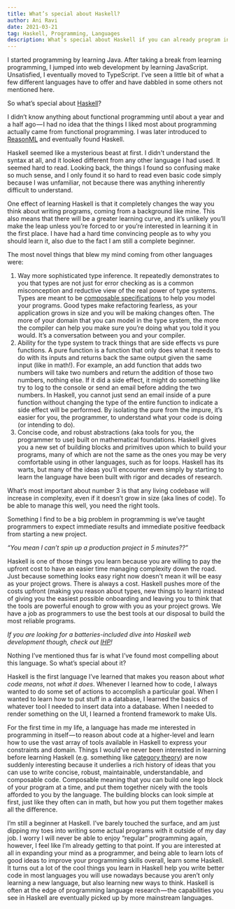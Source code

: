 ```yaml
---
title: What’s special about Haskell?
author: Ani Ravi
date: 2021-03-21
tag: Haskell, Programming, Languages
description: What’s special about Haskell if you can already program in another language?
---
```


I started programming by learning Java. After taking a break from learning programming, I jumped into web development by learning JavaScript. Unsatisfied, I eventually moved to TypeScript. I’ve seen a little bit of what a few different languages have to offer and have dabbled in some others not mentioned here.

So what’s special about [Haskell](https://www.haskell.org/)?

I didn’t know anything about functional programming until about a year and a half ago — I had no idea that the things I liked most about programming actually came from functional programming. I was later introduced to [ReasonML](https://reasonml.github.io/) and eventually found Haskell.

Haskell seemed like a mysterious beast at first. I didn't understand the syntax at all, and it looked different from any other language I had used. It seemed hard to read. Looking back, the things I found so confusing make so much sense, and I only found it so hard to read even basic code simply because I was unfamiliar, not because there was anything inherently difficult to understand.

One effect of learning Haskell is that it completely changes the way you think about writing programs, coming from a background like mine. This also means that there will be a greater learning curve, and it’s unlikely you’ll make the leap unless you’re forced to or you’re interested in learning it in the first place. I have had a hard time convincing people as to why you should learn it, also due to the fact I am still a complete beginner.

The most novel things that blew my mind coming from other languages were:

1. Way more sophisticated type inference. It repeatedly demonstrates to you that types are not just for error checking as is a common misconception and reductive view of the real power of type systems. Types are meant to be [composable specifications](https://blog.poisson.chat/posts/2021-03-17-what-is-a-type.html) to help you model your programs. Good types make refactoring fearless, as your application grows in size and you will be making changes often. The more of your domain that you can model in the type system, the more the compiler can help you make sure you’re doing what you told it you would. It’s a conversation between you and your compiler.
2. Ability for the type system to track things that are side effects vs pure functions. A pure function is a function that only does what it needs to do with its inputs and returns back the same output given the same input (like in math!). For example, an add function that adds two numbers will take two numbers and return the addition of those two numbers, nothing else. If it did a side effect, it might do something like try to log to the console or send an email before adding the two numbers. In Haskell, you cannot just send an email inside of a pure function without changing the type of the entire function to indicate a side effect will be performed. By isolating the pure from the impure, it’s easier for you, the programmer, to understand what your code is doing (or intending to do).
3. Concise code, and robust abstractions (aka tools for you, the programmer to use) built on mathematical foundations. Haskell gives you a new set of building blocks and primitives upon which to build your programs, many of which are not the same as the ones you may be very comfortable using in other languages, such as for loops. Haskell has its warts, but many of the ideas you’ll encounter even simply by starting to learn the language have been built with rigor and decades of research.

What’s most important about number 3 is that any living codebase will increase in complexity, even if it doesn’t grow in size (aka lines of code). To be able to manage this well, you need the right tools.

Something I find to be a big problem in programming is we’ve taught programmers to expect immediate results and immediate positive feedback from starting a new project.

_“You mean I can’t spin up a production project in 5 minutes??”_

Haskell is one of those things you learn because you are willing to pay the upfront cost to have an easier time managing complexity down the road. Just because something looks easy right now doesn't mean it will be easy as your project grows. There is always a cost. Haskell pushes more of the costs upfront (making you reason about types, new things to learn) instead of giving you the easiest possible onboarding and leaving you to think that the tools are powerful enough to grow with you as your project grows. We have a job as programmers to use the best tools at our disposal to build the most reliable programs.

_If you are looking for a batteries-included dive into Haskell web development though, check out_ [_IHP_](https://ihp.digitallyinduced.com/)_!_

Nothing I’ve mentioned thus far is what I’ve found most compelling about this language. So what’s special about it?

Haskell is the first language I’ve learned that makes you reason about _what code means_, not _what it does_. Whenever I learned how to code, I always wanted to do some set of actions to accomplish a particular goal. When I wanted to learn how to put stuff in a database, I learned the basics of whatever tool I needed to insert data into a database. When I needed to render something on the UI, I learned a frontend framework to make UIs.

For the first time in my life, a language has made me interested in programming in itself — to reason about code at a higher-level and learn how to use the vast array of tools available in Haskell to express your constraints and domain. Things I would’ve never been interested in learning before learning Haskell (e.g. something like [category theory](https://github.com/hmemcpy/milewski-ctfp-pdf)) are now suddenly interesting because it underlies a rich history of ideas that you can use to write concise, robust, maintainable, understandable, and composable code. Composable meaning that you can build one lego block of your program at a time, and put them together nicely with the tools afforded to you by the language. The building blocks can look simple at first, just like they often can in math, but how you put them together makes all the difference.

I’m still a beginner at Haskell. I’ve barely touched the surface, and am just dipping my toes into writing some actual programs with it outside of my day job. I worry I will never be able to enjoy “regular” programming again, however, I feel like I’m already getting to that point. If you are interested at all in expanding your mind as a programmer, and being able to learn lots of good ideas to improve your programming skills overall, learn some Haskell. It turns out a lot of the cool things you learn in Haskell help you write better code in most languages you will use nowadays because you aren’t only learning a new language, but also learning new ways to think. Haskell is often at the edge of programming language research — the capabilities you see in Haskell are eventually picked up by more mainstream languages.
